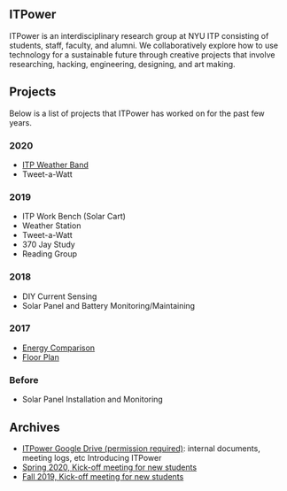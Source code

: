 ## ITPower

ITPower is an interdisciplinary research group at NYU ITP consisting of students, staff, faculty, and alumni. We collaboratively explore how to use technology for a sustainable future through creative projects that involve researching, hacking, engineering, designing, and art making.

## Projects

Below is a list of projects that ITPower has worked on for the past few years.

### 2020
* [ITP Weather Band](https://www.youtube.com/channel/UCe3Dx3kf--1eICcKGkuHcYw)
* Tweet-a-Watt

### 2019
* ITP Work Bench (Solar Cart)
* Weather Station
* Tweet-a-Watt
* 370 Jay Study
* Reading Group

### 2018
* DIY Current Sensing
* Solar Panel and Battery Monitoring/Maintaining

### 2017
* [Energy Comparison](http://itpnyu.github.io/ITPower/EnergyComparison/index.html)
* [Floor Plan](http://itpnyu.github.io/ITPower/FloorPlan/index.html)

### Before
* Solar Panel Installation and Monitoring

## Archives

* [ITPower Google Drive (permission required)](https://drive.google.com/drive/folders/0B_qEYMinFS_FejlkUDZiR3JSM1E?usp=sharing): internal documents, meeting logs, etc
Introducing ITPower 
* [Spring 2020, Kick-off meeting for new students](https://docs.google.com/presentation/d/1rAN0UewZlUv0FUbhHXeQAonmqp9ORkQW33SSHvaOZ-0/edit?usp=sharing)
* [Fall 2019, Kick-off meeting for new students](https://docs.google.com/presentation/d/1q_RjpaVuEfhgglWfAII8ssxY-gNCeYAw9f6AQ8d8g8s/edit?usp=sharing)

